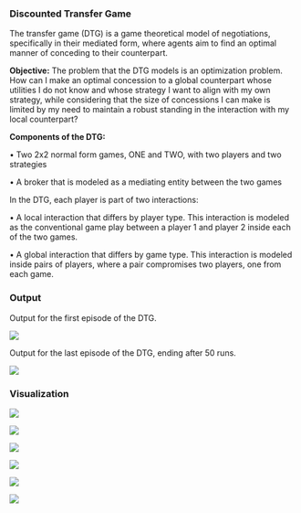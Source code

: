 ### Discounted Transfer Game

The transfer game (DTG) is a game theoretical model of negotiations, specifically in their mediated form, where agents aim to find an optimal manner of conceding to their counterpart.


**Objective:** The problem that the DTG models is an optimization problem. How can I make an optimal concession to a global counterpart whose utilities I do not know and whose strategy I want to align with my own strategy, while considering that the size of concessions I can make is limited by my need to maintain a robust standing in the interaction with my local counterpart?

**Components of the DTG:** 

• Two 2x2 normal form games, ONE and TWO, with two players and two strategies

• A broker that is modeled as a mediating entity between the two games

In the DTG, each player is part of two interactions:

• A local interaction that differs by player type. This interaction is modeled as the conventional game play between a player 1 and player 2 inside each of the two games.

• A global interaction that differs by game type. This interaction is modeled inside pairs of players, where a pair compromises two players, one from each game.

### Output 

Output for the first episode of the DTG.

![](https://github.com/LeoQK/TransferGame/blob/master/docs/DTG_out_e0.JPG)

Output for the last episode of the DTG, ending after 50 runs.

![](https://github.com/LeoQK/TransferGame/blob/master/docs/final02.JPG)

### Visualization

![](https://github.com/LeoQK/TransferGame/blob/master/docs/Vis01.JPG)

![](https://github.com/LeoQK/TransferGame/blob/master/docs/Vis02.JPG)

![](https://github.com/LeoQK/TransferGame/blob/master/docs/Vis03.JPG)

![](https://github.com/LeoQK/TransferGame/blob/master/docs/Vis05.JPG)

![](https://github.com/LeoQK/TransferGame/blob/master/docs/Vis06.JPG)

![](https://github.com/LeoQK/TransferGame/blob/master/docs/Vis07.JPG)
